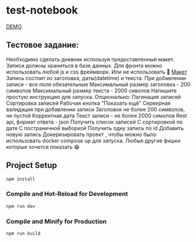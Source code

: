 # test-notebook

[DEMO](https://scintillating-gecko-9897ee.netlify.app/#/).

## Тестовое задание:

Необходимо сделать дневник используя предоставленный макет. Записи должны храниться в базе данных. Для фронта можно использовать любой js и css фреймворк. Или не использовать 🤔
[Макет](https://www.figma.com/file/Jl0fTIgR0oWVaVhLLbI5or/)
Запись состоит из заголовка, даты(datetime) и текста.
При добавлении записи - все поля обязательные
Максимальный размер заголовка - 200 символов
Максимальный размер текста - 2000 сиволов
Напишите простую инструкцию для запуска.
Опционально:
Пагинация записей
Сортировка записей
Рабочая кнопка "Показать ещё"
Серверная валидация при добавлении записи
Заголовок не более 200 символов, не пустой
Корректная дата
Текст записи - не более 2000 симолов
Rest api, формат ответа - json
Получить список записей
С сортировкой по дате
С постраничной выборкой
Получить одну запись по id
Добавить новую запись
Докеризировать проект , чтобы можно было использовать docker compose up для запуска.
Любые другие фишки которые хочется показать 😁


## Project Setup

```sh
npm install
```

### Compile and Hot-Reload for Development

```sh
npm run dev
```

### Compile and Minify for Production

```sh
npm run build
```

